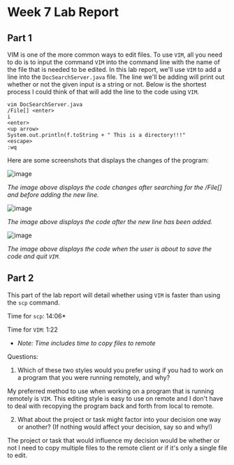 # Week 7 Lab Report

## Part 1

VIM is one of the more common ways to edit files. To use `VIM`, all you need to do is to input the command `VIM` into the command line with the name of the file that is needed to be edited. In this lab report, we'll use `VIM` to add a line into the `DocSearchServer.java` file. The line we'll be adding will print out whether or not the given input is a string or not. Below is the shortest process I could think of that will add the line to the code using `VIM`.

```
vim DocSearchServer.java
/File[] <enter>
i
<enter>
<up arrow>
System.out.println(f.toString + " This is a directory!!!"
<escape>
:wq
```
Here are some screenshots that displays the changes of the program:

![image](https://user-images.githubusercontent.com/114555448/201511993-e6f1712f-7382-4b0f-a6ab-815e9bed0893.png)

*The image above displays the code changes after searching for the /File[] and before adding the new line.*

![image](https://user-images.githubusercontent.com/114555448/201512251-0d70cc88-a29c-4369-b5db-9ff931a0362e.png)

*The image above displays the code after the new line has been added.*


![image](https://user-images.githubusercontent.com/114555448/201512262-76a9d5c8-dba4-43f5-a814-05f5c2191482.png)

*The image above displays the code when the user is about to save the code and quit `VIM`.*


## Part 2

This part of the lab report will detail whether using `VIM` is faster than using the `scp` command.

Time for `scp`: 14:06*

Time for `VIM`: 1:22

* *Note: Time includes time to copy files to remote*

Questions:

1. Which of these two styles would you prefer using if you had to work on a program that you were running remotely, and why?

My preferred method to use when working on a program that is running remotely is `VIM`. This editing style is easy to use on remote and I don't have to deal with recopying the program back and forth from local to remote.

2. What about the project or task might factor into your decision one way or another? (If nothing would affect your decision, say so and why!) 

The project or task that would influence my decision would be whether or not I need to copy multiple files to the remote client or if it's only a single file to edit.
